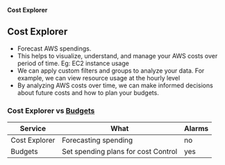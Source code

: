 **Cost Explorer**

## Cost Explorer
- Forecast AWS spendings.
- This helps to visualize, understand, and manage your AWS costs over period of time. Eg: EC2 instance usage
- We can apply custom filters and groups to analyze your data. For example, we can view resource usage at the hourly level
- By analyzing AWS costs over time, we can make informed decisions about future costs and how to plan your budgets.

### Cost Explorer vs [Budgets](/System-Design/Concepts/AWS/Pricing_Billing_Budget_Support/Budgets/)
|Service|What|Alarms|
|---|---|---|
|Cost Explorer|Forecasting spending|no|
|Budgets|Set spending plans for cost Control|yes|
